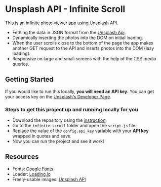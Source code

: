 # Unsplash API - Infinite Scroll
This is an infinite photo viewer app using Unsplash API.
* Fething the data in JSON format from the [Unsplash Api](https://unsplash.com/documentation/).
* Dynamically inserting the photos into the DOM on initial loading.
* When the user scrolls close to the bottom of the page the app makes another GET request to the API and inserts photos into the DOM (lazy loading).
* Responsive on large and small screens with the help of the CSS media queries.

## Getting Started
If you would like to run this locally, **you will need an API key**. 
You can get your access key on the [Unsplash's Developer Page](https://unsplash.com/documentation/).

### Steps to get this project up and running locally for you
* Download the repository using the [instruction](https://help.github.com/en/github/creating-cloning-and-archiving-repositories/cloning-a-repository).
* Go to the `infinite-scroll` folder and open the `script.js` file.
* Replace the value of the `config.api_key` variable with your **API key** wrapped in quotes and save.
* Now you can run the project and see it work!

## Resources
* Fonts: [Google Fonts](https://fonts.google.com/)
* Loader: [Loading.io](https://loading.io/)
* Freely-usable images: [Unsplash API](https://unsplash.com/developers/)

